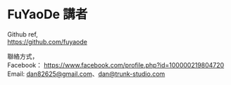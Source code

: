 # FuYaoDe 講者  

Github ref,  
<https://github.com/fuyaode>  

聯絡方式，  
Facebook： <https://www.facebook.com/profile.php?id=100000219804720>  
Email: dan82625@gmail.com、dan@trunk-studio.com  
